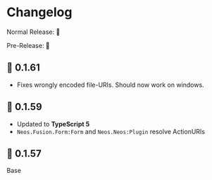 # Changelog

Normal Release: 🚀

Pre-Release: 🧪

## 🧪 0.1.61

- Fixes wrongly encoded file-URIs. Should now work on windows.

## 🧪 0.1.59

- Updated to **TypeScript 5**
- `Neos.Fusion.Form:Form` and `Neos.Neos:Plugin` resolve ActionURIs

## 🧪 0.1.57

Base
